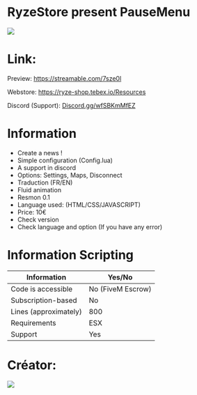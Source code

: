 # RyzeStore present PauseMenu
 <img align = "center" src = "https://cdn.discordapp.com/attachments/1004369734684393532/1004369780733649056/PauseMenuImage.png" >
 
# Link:

Preview: https://streamable.com/7sze0l

Webstore: https://ryze-shop.tebex.io/Resources

Discord (Support): [Discord.gg/wfSBKmMfEZ](https://discord.com/invite/wfSBKmMfEZ)

# Information

- Create a news !
- Simple configuration (Config.lua)
- A support in discord 
- Options: Settings, Maps, Disconnect
- Traduction (FR/EN)
- Fluid animation
- Resmon 0.1
- Language used: (HTML/CSS/JAVASCRIPT)
- Price: 10€
- Check version 
- Check language and option (If you have any error)


# Information Scripting

|     Information                                    |                 Yes/No               |
|-------------------------------------|----------------------------|
| Code is accessible       | No (FiveM Escrow)                |
| Subscription-based      | No                 |
| Lines (approximately)  | 800  |
| Requirements                | ESX      |
| Support                           | Yes|

# Créator:

 <img align="center" src="https://cdn.discordapp.com/attachments/1000171017890709524/1000177648212910140/ryzeBanner.png" >
